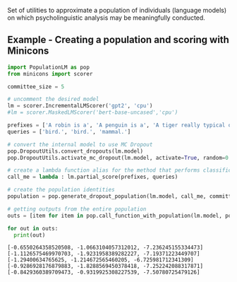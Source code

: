 Set of utilities to approximate a population of individuals (language models) on which psycholinguistic analysis may be meaningfully conducted.

## Example - Creating a population and scoring with Minicons

```python
import PopulationLM as pop
from minicons import scorer

committee_size = 5

# uncomment the desired model
lm = scorer.IncrementalLMScorer('gpt2', 'cpu')
#lm = scorer.MaskedLMScorer('bert-base-uncased','cpu')

prefixes = ['A robin is a', 'A penguin is a', 'A tiger really typical one of']
queries = ['bird.', 'bird.', 'mammal.']

# convert the internal model to use MC Dropout
pop.DropoutUtils.convert_dropouts(lm.model)
pop.DropoutUtils.activate_mc_dropout(lm.model, activate=True, random=0.1)

# create a lambda function alias for the method that performs classifications
call_me = lambda : lm.partial_score(prefixes, queries)

# create the population identities
population = pop.generate_dropout_population(lm.model, call_me, committee_size=committee_size)

# getting outputs from the entire population
outs = [item for item in pop.call_function_with_population(lm.model, population, call_me)]

for out in outs:
  print(out)

```

```
[-0.6550264358520508, -1.0663104057312012, -7.236245155334473]
[-1.1126575469970703, -1.9231958389282227, -7.19371223449707]
[-1.29400634765625, -1.214672565460205, -6.725981712341309]
[-0.9286928176879883, -1.8288569450378418, -7.252242088317871]
[-0.8429360389709473, -0.9319925308227539, -7.50780725479126]
```
